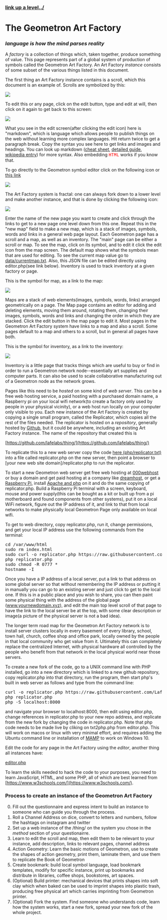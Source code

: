 ### [link up a level../](../)

# The Geometron Art Factory

### *language is how the mind parses reality*

A *factory* is a collection of things which, taken together, produce something of value.  This page represents part of a global system of production of symbols called the Geometron Art Factory.  An Art Factory *instance* consists of some subset of the various things listed in this document. 

The first thing an Art Factory instance contains is a scroll, which this document is an example of.  Scrolls are symbolized by this:

![](iconsymbols/scroll.svg)

To edit this or any page, click on the edit button, type and edit at will, then click on it again to get back to this screen:

[![](iconsymbols/edit.svg)](pageeditor.html)

What you see in the edit screen(after clicking the edit icon) here is "markdown", which is language which allows people to publish things on the web without learning more complex languages. Hit return twice to get a paragraph break.  Copy the syntax you see here to get links and images and headings. You can look up markdown ([cheat sheet](https://www.markdownguide.org/cheat-sheet/), [detailed guide](https://daringfireball.net/projects/markdown/syntax), [wikipedia entry](https://en.wikipedia.org/wiki/Markdown)) for more syntax.  Also embedding <span style = "color:red;font-family:courier;">HTML</span> works if you know that.  

To go directly to the Geometron symbol editor click on the following icon or [this link](symbol/)

[![](iconsymbols/geometron.svg)](symbol/)

The Art Factory system is fractal: one can always fork down to a lower level and make another instance, and that is done by clicking the following icon:

[![](iconsymbols/fork.svg)](list.html)

Enter the name of the new page you want to create and click through the links to get to a new page one level down from this one.  Repeat this in the "new map" field to make a new map, which is a stack of images, symbols, words and links in a general web page layout.  Each Geometron page has a scroll and a map, as well as an inventory.  The "main" page can be either a scroll or map.  To see the map, click on its symbol, and to edit it click the edit icon from the map screen. The default map shows what the symbols mean that are used for editing.  To see the current map value go to [data/currentmap.txt](data/currentmap.txt).  Also, this JSON file can be edited directly using editor.php(see link below).  Inventory is used to track inventory at a given factory or page.  

This is the symbol for map, as a link to the map:

[![](iconsymbols/map.svg)](map.html)

Maps are a stack of web elements(images, symbols, words, links) arranged geometrically on a page.  The Map page contains an editor for adding and deleting elements, moving them around, rotating them, changing their images, symbols, words and links and changing the order in which they are stacked.  Click the edit button in the map page to edit it. Most pages in the Geometron Art Factory system have links to a map and also a scroll.  Some pages default to a map and others to a scroll, but in general all pages have both.

This is the symbol for inventory, as a link to the inventory:

[![](iconsymbols/inventory.svg)](inventory.html)

Inventory is a little page that tracks things which are useful to buy or find in order to run a Geometron network node--essentially art supplies and computer parts.  It can also be used to scale collaborative manufacturing out of a Geometron node as the network grows.

Pages like this need to be *hosted* on some kind of *web server*.  This can be a free web hosting service, a paid hosting with a purchased domain name, a Raspberry pi on your local wifi network(to create a factory only used by people in your physical vicinity), or a web host run locally on your computer only visible to you.  Each new instance of the Art Factory is created by copying a single small program, called the Replicator, which copies all the rest of the files needed.  The replicator is hosted on a *repository*, generally hosted by [Github](https://github.com/), but it could be anywhere, including an existing Art Factory instance.  The name of the repository that created this is 

[https://github.com/lafelabs/thing/](https://github.com/lafelabs/thing/)

To replicate this to a new web server copy the code [here (php/replicator.txt)](php/replicator.txt) into a file called replicator.php on the new server, then point a browser to [your new web site domain]/replicator.php to run the replicator.

To start a new Geometron web server get free web hosting at [000webhost](https://www.000webhost.com/) or buy a domain and get paid hosting at a company like [dreamhost](https://www.dreamhost.com/), or get a [Raspberry Pi](https://www.raspberrypi.org/), install [Apache and php](https://www.raspberrypi.org/documentation/remote-access/web-server/apache.md) on it and do the same copying of replicator.php.  Build a Raspberry Pi terminal with a screen, keyboard, mouse and power supply(this can be bought as a kit or built up from a pi motherboard and found components from other systems), put it on a local WiFi network, figure out the IP address of it, and link to that from local networks to make physically local Geometron Page only available on local wifi. 

To get to web directory, copy replicator.php, run it, change permissions, and get your local IP address use the following commands from the terminal:
<pre>
cd /var/www/html
sudo rm index.html
sudo curl -o replicator.php https://raw.githubusercontent.com/LafeLabs/thing/master/php/replicator.txt
php replicator.php
sudo chmod -R 0777 *
hostname -I
</pre>


Once you have a IP address of a local server, put a link to that address on some global server so that without remembering the IP address or putting it in manually you can go to an existing server and just click to get to the local one.  If this is in a public place and you wish to share, you can then paint some physical thing with the address of the global page (www.yournewdomain.xyz), and edit the main top level scroll of that page to have the link to the local server be at the top, with some clear description or image(a picture of the physical server is not a bad idea).  

The longer term road map for the Geometron Art Factory network is to install server clusters locally in every basement of every library, school, town hall, church, coffee shop and office park, locally owned by the people in that local community who get value from it.  Ultimately this can completely replace the centralized Internet, with physical hardware all controlled by the people who benefit from that network in the local physical world near those servers.

To create a new fork of the code, go to a UNIX command line with PHP installed, go into a new directory which is linked to a new github repository, copy replicator.php into that directory, run the program, then start php's built in web server as follows and type from the command line:

<pre>
curl -o replicator.php https://raw.githubusercontent.com/LafeLabs/thing/master/php/replicator.txt
php replicator.php
php -S localhost:8000
</pre>

 and navigate your browser to localhost:8000, then edit using editor.php, change references in replicator.php to your new repo address, and replicate from the new fork by changing the code in replicator.php.  Note that php code needs to be made live by cliking on txt2php.php from editor.php.  This will work on macos or linux with very minimal effort, and requires adding the Ubuntu command line or installation of [MAMP](https://www.mamp.info/en/) to work on Windows 10.  

Edit the code for any page in the Art Factory using the *editor*, another thing all instances have:

[editor.php](editor.php)

To learn the skills needed to hack the code to your purposes, you need to learn JavaScript, HTML, and some PHP, all of which are best learned from [https://www.w3schools.com/](https://www.w3schools.com/).


### Process to create an instance of the Geometron Art Factory

0. Fill out the questionnaire and express intent to build an instance to someone who can guide you through the process.
1. Roll a Channel Address on dice, convert to letters and numbers, follow the hashtags on instagram and twitter
2. Set up a web instance of the /thing/ on the system you chose in the *method* section of your questionairre.
3. Learn to edit the scroll and map, then edit them to be relevant to your instance, add description, links to relevant pages, channel address
4. Action Geometry: Learn the basic motions of Geometron, use to create the shapes of action geometry, print them, laminate them, and use them to replicate the Book of Geometron
5. Create bookmark: build local symbol language, load bookmark templates, modify for specific instance, print up bookmarks and distribute in libraries, coffee shops, bookstores, art spaces.
6. (Optional) Build printer: mechanical devices that prints shapes into soft clay which when baked can be used to imprint shapes into plastic trash, producing free physical art which carries imprinting from Geometron printer.
7. (Optional) Fork the system.  Find someone who understands code, learn how the system works, start a new fork, spread your new fork of the whole project.

